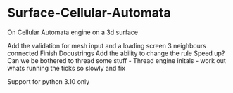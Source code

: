 # Surface-Cellular-Automata
On Cellular Automata engine on a 3d surface

Add the validation for mesh input and a loading screen
    3 neighbours
    connected
Finish Docustrings
Add the ability to change the rule
Speed up?
    Can we be bothered to thread some stuff
        - Thread engine initals
        - work out whats running the ticks so slowly and fix

Support for python 3.10 only